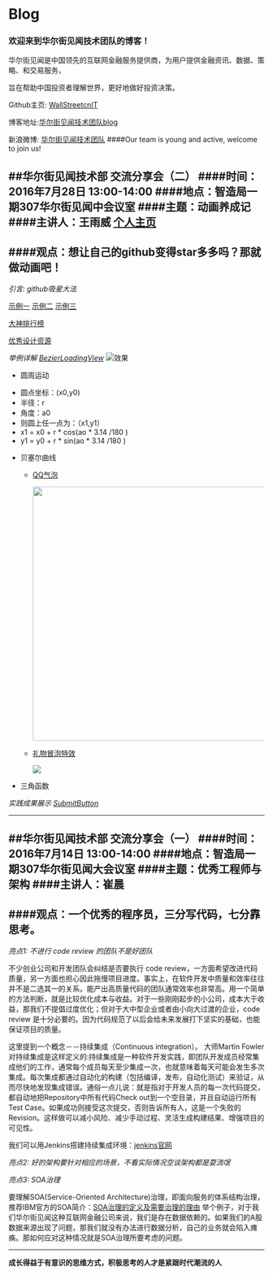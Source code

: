 # Blog
### 欢迎来到华尔街见闻技术团队的博客！
华尔街见闻是中国领先的互联网金融服务提供商，为用户提供金融资讯、数据、策略、和交易服务，

旨在帮助中国投资者理解世界，更好地做好投资决策。

Github主页: [WallStreetcnIT](https://github.com/WallStreetcnIT/ "Title")

博客地址:[华尔街见闻技术团队blog](https://wallstreetcnit.github.io/ "Title")

新浪微博: [华尔街见闻技术团队](http://weibo.com/5977281147/profile?topnav=1&wvr=6/ "Title")
####Our team is young and active, welcome to join us!

##华尔街见闻技术部 交流分享会（二）
####时间：2016年7月28日 13:00-14:00
####地点：智造局一期307华尔街见闻中会议室
####主题：动画养成记
####主讲人：王雨威 [个人主页](https://github.com/JeasonWong "Title") 
---
####**观点：想让自己的github变得star多多吗？那就做动画吧！**
---
_引言: github吸星大法_

[示例一](https://github.com/ldoublem/LoadingView 
"Title") 
[示例二](https://github.com/android-cjj/JJSearchViewAnim 
"Title")
[示例三](https://github.com/daimajia/NumberProgressBar
"Title") 

[大神排行榜](http://githuber.cn/rank "Title")

[优秀设计资源](https://dribbble.com "Title")

_举例详解 [BezierLoadingView](https://github.com/JeasonWong/BezierLoadingView)_
![效果](http://i4.buimg.com/cdd5a4a8f0233650.gif)

- 圆周运动
 * 圆点坐标：(x0,y0)
 * 半径：r
 * 角度：a0
 * 则圆上任一点为：（x1,y1）
 * x1 = x0 + r * cos(ao * 3.14 /180 )
 * y1 = y0 + r * sin(ao * 3.14 /180 )
 

- 贝塞尔曲线
  * [QQ气泡](https://github.com/wangjiegulu/DraggableFlagView "Title")
  
       <img src='https://raw.githubusercontent.com/wangjiegulu/DraggableFlagView/master/screenshot/draggableflagview.gif' height='500px'/>

  * [礼物冒泡特效](https://github.com/Yasic/QQBubbleView "Title")
  
     ![](http://diycode.b0.upaiyun.com/photo/2016/55b80c4c270e41e429c468973f215cc7.gif)


- 三角函数

_实践成果展示 [SubmitButton](https://github.com/SparkYuan/SubmitButton "Title")_


---
##华尔街见闻技术部 交流分享会（一）
####时间：2016年7月14日 13:00-14:00
####地点：智造局一期307华尔街见闻大会议室
####主题：优秀工程师与架构
####主讲人：崔晨 
---
####**观点：一个优秀的程序员，三分写代码，七分靠思考。**
---
_亮点1: 不进行 code review 的团队不是好团队_

不少创业公司和开发团队会纠结是否要执行 code review，一方面希望改进代码质量，另一方面也担心因此拖慢项目进度。事实上，在软件开发中质量和效率往往并不是二选其一的关系。能产出高质量代码的团队通常效率也非常高。用一个简单的方法判断，就是比较优化成本与收益。对于一些刚刚起步的小公司，成本大于收益，那我们不提倡过度优化；但对于大中型企业或者由小向大过渡的企业，code review 是十分必要的。因为代码规范了以后会给未来发展打下坚实的基础，也能保证项目的质量。

这里提到一个概念－－持续集成（Continuous integration）。
大师Martin Fowler对持续集成是这样定义的:持续集成是一种软件开发实践，即团队开发成员经常集成他们的工作，通常每个成员每天至少集成一次，也就意味着每天可能会发生多次集成。每次集成都通过自动化的构建（包括编译，发布，自动化测试）来验证，从而尽快地发现集成错误。通俗一点儿说：就是指对于开发人员的每一次代码提交，都自动地把Repository中所有代码Check out到一个空目录，并且自动运行所有Test Case。如果成功则接受这次提交，否则告诉所有人，这是一个失败的Revision。这样做可以减小风险、减少手动过程、灵活生成构建结果、增强项目的可见性。

我们可以用Jenkins搭建持续集成环境：[jenkins官网](https://jenkins.io/index.html "Title") 
 
_亮点2: 好的架构要针对相应的场景，不看实际情况空谈架构都是耍流氓_

_亮点3: SOA治理_

要理解SOA(Service-Oriented Architecture)治理，即面向服务的体系结构治理，推荐IBM官方的SOA简介：[SOA治理的定义及需要治理的理由](http://www.ibm.com/developerworks/cn/webservices/ar-servgov/ "Title") 
举个例子，对于我们华尔街见闻这种互联网金融公司来说，我们是存在数据依赖的。如果我们的A股数据来源出现了问题，那我们就没有办法进行数据分析，自己的业务就会陷入瘫痪。那如何应对这种情况就是SOA治理所要考虑的问题。

---
**成长得益于有意识的思维方式，积极思考的人才是紧跟时代潮流的人**
